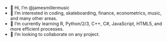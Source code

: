 - 👋 Hi, I’m @jamesmillermusic
- 👀 I’m interested in coding, skateboarding, finance, econometrics, music, and many other areas.
- 🌱 I’m currently learning R, Python/2/3, C++, C#, JavaScript, HTML5, and more efficient processes.
- 💞️ I’m looking to collaborate on any project.

<!---
jamesmillermusic/jamesmillermusic is a ✨ special ✨ repository because its `README.md` (this file) appears on your GitHub profile.
You can click the Preview link to take a look at your changes.
--->
